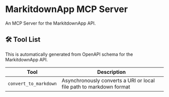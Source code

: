 # MarkitdownApp MCP Server

An MCP Server for the MarkitdownApp API.

## 🛠️ Tool List

This is automatically generated from OpenAPI schema for the MarkitdownApp API.


| Tool | Description |
|------|-------------|
| `convert_to_markdown` | Asynchronously converts a URI or local file path to markdown format |
